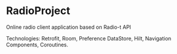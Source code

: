 # RadioProject
Online radio client application based on Radio-t API

Technologies: Retrofit, Room, Preference DataStore, Hilt, Navigation Components, Coroutines.
